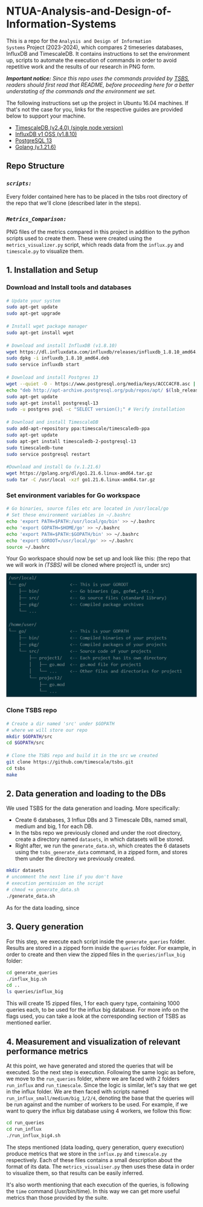 # NTUA-Analysis-and-Design-of-Information-Systems
This is a repo for the <code>Analysis and Design of Information Systems</code> Project (2023-2024), which compares 2 timeseries databases, InfluxDB and TimescaleDB. It contains instructions to set the environment up, scripts to automate the execution of commands in order to avoid repetitive work and the results of our research in PNG form. 

<i><b>Important notice:</b> Since this repo uses the commands provided by <a href="https://github.com/timescale/tsbs">TSBS</a>, readers should first read that README, before proceeding here for a better understating of the commands and the environment we set.</i>

The following instructions set up the project in
Ubuntu 16.04 machines. If that's not the case for you, links
for the respective guides are provided below to support
your machine.

<ul>
  <li><a href="https://docs.timescale.com/self-hosted/latest/install/"> TimescaleDB (v2.4.0) (single node version) </a></li>
  <li><a href="https://docs.influxdata.com/influxdb/v1/introduction/download/"> InfluxDB v1 OSS (v1.8.10) </a></li>
  <li><a href="https://www.postgresql.org/download/"> PostgreSQL 13 </a></li>
  <li><a href="https://go.dev/doc/install"> Golang (v.1.21.6) </a></li>
</ul>

## Repo Structure
### <i><code>scripts:</code></i>
Every folder contained here has to be placed in the tsbs root directory
of the repo that we'll clone (described later in the steps).

### <i><code>Metrics_Comparison:</code></i>
PNG files of the metrics compared in this project in addition to the python scripts used to create them. These were created using the <code>metrics_visualizer.py</code> script, which reads data from the <code>influx.py</code> and <code>timescale.py</code> to visualize them.


##  1. Installation and Setup

### Download and Install tools and databases
```bash
# Update your system
sudo apt-get update
sudo apt-get upgrade

# Install wget package manager
sudo apt-get install wget

# Download and install InfluxDB (v1.8.10)
wget https://dl.influxdata.com/influxdb/releases/influxdb_1.8.10_amd64.deb
sudo dpkg -i influxdb_1.8.10_amd64.deb
sudo service influxdb start

# Download and install Postgres 13
wget --quiet -O - https://www.postgresql.org/media/keys/ACCC4CF8.asc | sudo apt-key add -
echo "deb http://apt-archive.postgresql.org/pub/repos/apt/ $(lsb_release -cs)-pgdg main" | sudo tee /etc/apt/sources.list.d/pgdg.list
sudo apt-get update
sudo apt-get install postgresql-13
sudo -u postgres psql -c "SELECT version();" # Verify installation

# Download and install TimescaleDB
sudo add-apt-repository ppa:timescale/timescaledb-ppa
sudo apt-get update
sudo apt-get install timescaledb-2-postgresql-13
sudo timescaledb-tune
sudo service postgresql restart

#Download and install Go (v.1.21.6)
wget https://golang.org/dl/go1.21.6.linux-amd64.tar.gz
sudo tar -C /usr/local -xzf go1.21.6.linux-amd64.tar.gz
```

### Set environment variables for Go workspace
```bash
# Go binaries, source files etc are located in /usr/local/go
# Set these environment variables in ~/.bashrc
echo 'export PATH=$PATH:/usr/local/go/bin' >> ~/.bashrc
echo 'export GOPATH=$HOME/go' >> ~/.bashrc
echo 'export PATH=$PATH:$GOPATH/bin' >> ~/.bashrc
echo 'export GOROOT=/usr/local/go' >> ~/.bashrc
source ~/.bashrc
```
Your Go workspace should now be set up and look like this:
(the repo that we will work in *(TSBS)* will be cloned where project1 is, under src)

![Go workspace](Go_workspace.PNG)

### Clone TSBS repo
```bash
# Create a dir named 'src' under $GOPATH
# where we will store our repo
mkdir $GOPATH/src
cd $GOPATH/src

# Clone the TSBS repo and build it in the src we created
git clone https://github.com/timescale/tsbs.git
cd tsbs
make
```
## 2. Data generation and loading to the DBs

We used TSBS for the data generation and
loading. More specifically:

<ul>
  <li> Create 6 databases, 3 Influx DBs and 3 Timescale DBs, named small, medium and big, 1 for each DB. </li>
  <li> In the tsbs repo we previously cloned and under the root directory, create a directory named <code>datasets</code>, in which datasets will be stored. </li>
  <li> Right after, we run the <code>generate_data.sh</code>, which creates the 6 datasets using the <code>tsbs_generate_data</code> command, in a zipped form, and stores them under the directory we previously created.</li>
</ul> 

```bash
mkdir datasets
# uncomment the next line if you don't have
# execution permission on the script 
# chmod +x generate_data.sh
./generate_data.sh
```

As for the data loading, since

## 3. Query generation

For this step, we execute each script inside the <code>generate_queries</code> folder.
Results are stored in a zipped form inside the <code>queries</code> folder. For example, in
order to create and then view the zipped files in the <code>queries/influx_big</code> folder:

```bash
cd generate_queries
./influx_big.sh
cd ..
ls queries/influx_big
```

This will create 15 zipped files, 1 for each query type, containing 1000 queries each, 
to be used for the influx big database. For more info on the flags used, you can
take a look at the corresponding section of TSBS as mentioned earlier.

## 4. Measurement and visualization of relevant performance metrics 

At this point, we have generated and stored the queries that will be executed.
So the next step is execution. Following the same logic as before, we move to the
<code>run_queries</code> folder, where we are faced with 2 folders <code>run_influx</code> and
<code>run_timescale</code>. Since the logic is similar, let's say that we get in the
influx folder. We are then faced with scripts named <code>run_influx_small/medium/big_1/2/4</code>,
denoting the base that the queries will be run against and the number of workers to be used.
For example, if we want to query the influx big database using 4 workers, we follow this flow:

```bash
cd run_queries
cd run_influx
./run_influx_big4.sh
```

The steps mentioned (data loading, query generation, query execution) produce metrics
that we store in the <code>influx.py</code> and <code>timescale.py</code> respectively.
Each of these files contains a small description about the format of its data. The 
<code>metrics_visualiser.py</code> then uses these data in order to visualize them,
so that results can be easily inferred.

It's also worth mentioning that each execution of the queries, is following the 
<code>time</code> command (/usr/bin/time). In this way we can get more useful metrics
than those provided by the suite.



  





